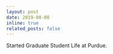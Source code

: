 ```yaml
---
layout: post
date: 2019-08-08 
inline: true
related_posts: false
---
```


Started Graduate Student Life at Purdue. 

